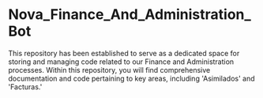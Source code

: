 # Nova_Finance_And_Administration_Bot
This repository has been established to serve as a dedicated space for storing and managing code related to our Finance and Administration processes.  Within this repository, you will find comprehensive documentation and code pertaining to key areas, including 'Asimilados' and 'Facturas.'
